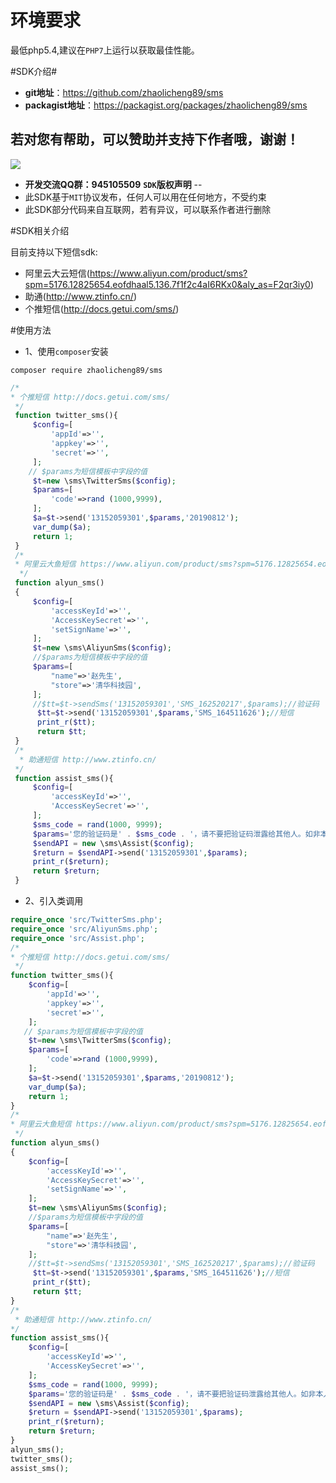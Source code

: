 # 环境要求

最低php5.4,建议在`PHP7`上运行以获取最佳性能。

#SDK介绍# 

* **git地址**：https://github.com/zhaolicheng89/sms
* **packagist地址**：https://packagist.org/packages/zhaolicheng89/sms

**若对您有帮助，可以赞助并支持下作者哦，谢谢！**
--
![](http://www.iexiong.com/pay.png)

* **开发交流QQ群：945105509**
**`SDK`版权声明**
--
* 此SDK基于`MIT`协议发布，任何人可以用在任何地方，不受约束
* 此SDK部分代码来自互联网，若有异议，可以联系作者进行删除

#SDK相关介绍

目前支持以下短信sdk:
* 阿里云大云短信(https://www.aliyun.com/product/sms?spm=5176.12825654.eofdhaal5.136.7f1f2c4aI6RKx0&aly_as=F2qr3iy0)
* 助通(http://www.ztinfo.cn/)
* 个推短信(http://docs.getui.com/sms/)

#使用方法
* 1、使用`composer`安装
```
composer require zhaolicheng89/sms
```
```php
/*
* 个推短信 http://docs.getui.com/sms/
 */
 function twitter_sms(){
     $config=[
         'appId'=>'',
         'appkey'=>'',
         'secret'=>'',
     ];
    // $params为短信模板中字段的值
     $t=new \sms\TwitterSms($config);
     $params=[
         'code'=>rand (1000,9999),
     ];
     $a=$t->send('13152059301',$params,'20190812');
     var_dump($a);
     return 1;
 }
 /*
 * 阿里云大鱼短信 https://www.aliyun.com/product/sms?spm=5176.12825654.eofdhaal5.136.7f1f2c4aI6RKx0&aly_as=F2qr3iy0
  */
 function alyun_sms()
 {
     $config=[
         'accessKeyId'=>'',
         'AccessKeySecret'=>'',
         'setSignName'=>'',
     ];
     $t=new \sms\AliyunSms($config);
     //$params为短信模板中字段的值
     $params=[
         "name"=>'赵先生',
         "store"=>'清华科技园',
     ];
     //$tt=$t->sendSms('13152059301','SMS_162520217',$params);//验证码
      $tt=$t->send('13152059301',$params,'SMS_164511626');//短信
      print_r($tt);
      return $tt;
 }
 /*
  * 助通短信 http://www.ztinfo.cn/
 */
 function assist_sms(){
     $config=[
         'accessKeyId'=>'',
         'AccessKeySecret'=>'',
     ];
     $sms_code = rand(1000, 9999);
     $params='您的验证码是' . $sms_code . '，请不要把验证码泄露给其他人。如非本人操作可忽略本条信息！【迪尔西科技】';//短信内容
     $sendAPI = new \sms\Assist($config);
     $return = $sendAPI->send('13152059301',$params);
     print_r($return);
     return $return;
 }
```
* 2、引入类调用
```php
require_once 'src/TwitterSms.php';
require_once 'src/AliyunSms.php';
require_once 'src/Assist.php';
/*
* 个推短信 http://docs.getui.com/sms/
 */
function twitter_sms(){
    $config=[
        'appId'=>'',
        'appkey'=>'',
        'secret'=>'',
    ];
   // $params为短信模板中字段的值
    $t=new \sms\TwitterSms($config);
    $params=[
        'code'=>rand (1000,9999),
    ];
    $a=$t->send('13152059301',$params,'20190812');
    var_dump($a);
    return 1;
}
/*
* 阿里云大鱼短信 https://www.aliyun.com/product/sms?spm=5176.12825654.eofdhaal5.136.7f1f2c4aI6RKx0&aly_as=F2qr3iy0
 */
function alyun_sms()
{
    $config=[
        'accessKeyId'=>'',
        'AccessKeySecret'=>'',
        'setSignName'=>'',
    ];
    $t=new \sms\AliyunSms($config);
    //$params为短信模板中字段的值
    $params=[
        "name"=>'赵先生',
        "store"=>'清华科技园',
    ];
    //$tt=$t->sendSms('13152059301','SMS_162520217',$params);//验证码
     $tt=$t->send('13152059301',$params,'SMS_164511626');//短信
     print_r($tt);
     return $tt;
}
/*
 * 助通短信 http://www.ztinfo.cn/
*/
function assist_sms(){
    $config=[
        'accessKeyId'=>'',
        'AccessKeySecret'=>'',
    ];
    $sms_code = rand(1000, 9999);
    $params='您的验证码是' . $sms_code . '，请不要把验证码泄露给其他人。如非本人操作可忽略本条信息！【迪尔西科技】';//短信内容
    $sendAPI = new \sms\Assist($config);
    $return = $sendAPI->send('13152059301',$params);
    print_r($return);
    return $return;
}
alyun_sms();
twitter_sms();
assist_sms();

```


